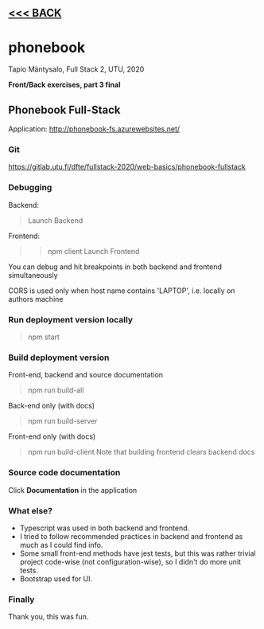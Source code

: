 ## [<<< BACK](http://phonebook-fs.azurewebsites.net/)

# phonebook

Tapio Mäntysalo, Full Stack 2, UTU, 2020

**Front/Back exercises, part 3 final**

## Phonebook Full-Stack
Application:
http://phonebook-fs.azurewebsites.net/

### Git
https://gitlab.utu.fi/dfte/fullstack-2020/web-basics/phonebook-fullstack

### Debugging
Backend: 

> Launch Backend 

Frontend: 
> > npm client
>Launch Frontend

You can debug and hit breakpoints in both backend and frontend simultaneously

CORS is used only when host name contains 'LAPTOP', i.e. locally on authors machine

### Run deployment version locally
> npm start

### Build deployment version
Front-end, backend and source documentation
> npm run build-all

Back-end only (with docs)
> npm run build-server

Front-end only (with docs)
> npm run build-client
    Note that building frontend clears backend docs

### Source code documentation
Click **Documentation** in the application

### What else?
* Typescript was used in both backend and frontend.
* I tried to follow recommended practices in backend and frontend as much as I could find info.
* Some small front-end methods have jest tests, but this was rather trivial project code-wise (not configuration-wise), so I didn't do more unit tests.
* Bootstrap used for UI.

### Finally
Thank you, this was fun.